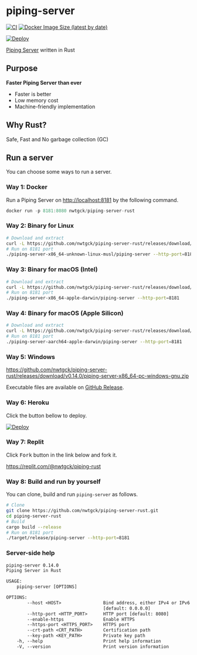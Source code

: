 # piping-server
[![CI](https://github.com/nwtgck/piping-server-rust/workflows/CI/badge.svg)](https://github.com/nwtgck/piping-server-rust/actions) [![Docker Image Size (latest by date)](https://img.shields.io/docker/image-size/nwtgck/piping-server-rust)](https://hub.docker.com/r/nwtgck/piping-server-rust)

[![Deploy](https://www.herokucdn.com/deploy/button.svg)](https://heroku.com/deploy)

[Piping Server](https://github.com/nwtgck/piping-server) written in Rust

## Purpose
**Faster Piping Server than ever**  

* Faster is better
* Low memory cost
* Machine-friendly implementation

## Why Rust?
Safe, Fast and No garbage collection (GC)

## Run a server
You can choose some ways to run a server.

### Way 1: Docker
Run a Piping Server on <http://localhost:8181> by the following command.

```rs
docker run -p 8181:8080 nwtgck/piping-server-rust
```

### Way 2: Binary for Linux

```bash
# Download and extract
curl -L https://github.com/nwtgck/piping-server-rust/releases/download/v0.14.0/piping-server-x86_64-unknown-linux-musl.tar.gz | tar xzf -
# Run on 8181 port
./piping-server-x86_64-unknown-linux-musl/piping-server --http-port=8181
```

### Way 3: Binary for macOS (Intel)

```bash
# Download and extract
curl -L https://github.com/nwtgck/piping-server-rust/releases/download/v0.14.0/piping-server-x86_64-apple-darwin.tar.gz | tar xzf -
# Run on 8181 port
./piping-server-x86_64-apple-darwin/piping-server --http-port=8181
```

### Way 4: Binary for macOS (Apple Silicon)

```bash
# Download and extract
curl -L https://github.com/nwtgck/piping-server-rust/releases/download/v0.14.0/piping-server-aarch64-apple-darwin.tar.gz | tar xzf -
# Run on 8181 port
./piping-server-aarch64-apple-darwin/piping-server --http-port=8181
```

### Way 5: Windows

<https://github.com/nwtgck/piping-server-rust/releases/download/v0.14.0/piping-server-x86_64-pc-windows-gnu.zip>  

Executable files are available on [GitHub Release](https://github.com/nwtgck/piping-server-rust/releases).

### Way 6: Heroku

Click the button bellow to deploy.

[![Deploy](https://www.herokucdn.com/deploy/button.svg)](https://heroku.com/deploy)

### Way 7: Replit

Click <kbd>Fork</kbd> button in the link below and fork it.

<https://replit.com/@nwtgck/piping-rust>

### Way 8: Build and run by yourself
You can clone, build and run `piping-server` as follows.

```bash
# Clone
git clone https://github.com/nwtgck/piping-server-rust.git
cd piping-server-rust
# Build
cargo build --release
# Run on 8181 port
./target/release/piping-server --http-port=8181
```

### Server-side help

```txt
piping-server 0.14.0
Piping Server in Rust

USAGE:
    piping-server [OPTIONS]

OPTIONS:
        --host <HOST>                Bind address, either IPv4 or IPv6 (e.g. 127.0.0.1, ::1)
                                     [default: 0.0.0.0]
        --http-port <HTTP_PORT>      HTTP port [default: 8080]
        --enable-https               Enable HTTPS
        --https-port <HTTPS_PORT>    HTTPS port
        --crt-path <CRT_PATH>        Certification path
        --key-path <KEY_PATH>        Private key path
    -h, --help                       Print help information
    -V, --version                    Print version information
```
